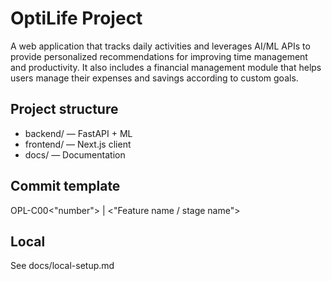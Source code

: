 # OptiLife Project
A web application that tracks daily activities and leverages AI/ML APIs to provide personalized recommendations for improving time management and productivity. It also includes a financial management module that helps users manage their expenses and savings according to custom goals.


## Project structure
- backend/ — FastAPI + ML
- frontend/ — Next.js client
- docs/ — Documentation

## Commit template

OPL-C00<"number"> | <"Feature name / stage name">

## Local
See docs/local-setup.md 

